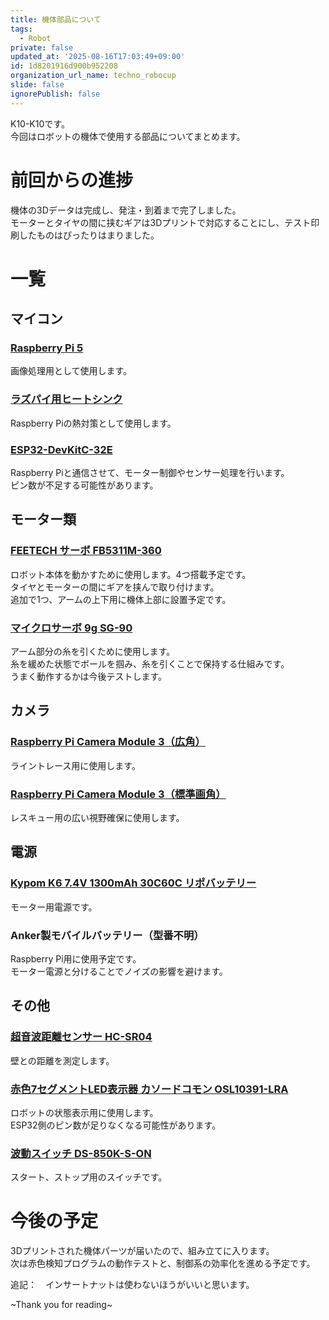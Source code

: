 ```yaml
---
title: 機体部品について
tags:
  - Robot
private: false
updated_at: '2025-08-16T17:03:49+09:00'
id: 1d8201916d900b952208
organization_url_name: techno_robocup
slide: false
ignorePublish: false
---
```


K10-K10です。  
今回はロボットの機体で使用する部品についてまとめます。

# 前回からの進捗

機体の3Dデータは完成し、発注・到着まで完了しました。  
モーターとタイヤの間に挟むギアは3Dプリントで対応することにし、テスト印刷したものはぴったりはまりました。

# 一覧

## マイコン

### [Raspberry Pi 5](https://www.marutsu.co.jp/pc/i/2782704/?srsltid=AfmBOoqydk9tS5XraCsqQw-dVpBfnG6gvRwokrS1R8Ei0NoOtyqtM-ZE)  
画像処理用として使用します。

### [ラズパイ用ヒートシンク](https://www.marutsu.co.jp/GoodsDetail.jsp?q=%E3%82%BF%E3%82%AB%E3%83%81%E9%9B%BB%E6%A9%9F%E5%B7%A5%E6%A5%AD%205%E7%94%A8%E3%83%95%E3%82%A1%E3%83%B3%E4%BB%98%20%E3%83%92%E3%83%BC%E3%83%88%E3%82%B7%E3%83%B3%E3%82%AF%E3%82%B1%E3%83%BC%E3%82%B9&salesGoodsCode=2839645&shopNo=3)  
Raspberry Piの熱対策として使用します。

### [ESP32-DevKitC-32E](https://akizukidenshi.com/catalog/g/g117073/)  
Raspberry Piと通信させて、モーター制御やセンサー処理を行います。  
ピン数が不足する可能性があります。

## モーター類

### [FEETECH サーボ FB5311M-360](https://akizukidenshi.com/catalog/g/g116309/)  
ロボット本体を動かすために使用します。4つ搭載予定です。  
タイヤとモーターの間にギアを挟んで取り付けます。  
追加で1つ、アームの上下用に機体上部に設置予定です。

### [マイクロサーボ 9g SG-90](https://akizukidenshi.com/catalog/g/g108761/)  
アーム部分の糸を引くために使用します。  
糸を緩めた状態でボールを掴み、糸を引くことで保持する仕組みです。  
うまく動作するかは今後テストします。

## カメラ

### [Raspberry Pi Camera Module 3（広角）](https://www.marutsu.co.jp/pc/i/2582864/)  
ライントレース用に使用します。

### [Raspberry Pi Camera Module 3（標準画角）](https://www.marutsu.co.jp/pc/i/2582866/)  

レスキュー用の広い視野確保に使用します。

## 電源

### [Kypom K6 7.4V 1300mAh 30C60C リポバッテリー](https://www.amazon.co.jp/Kypom-7-4V-1300mAh-30C60C-%E3%83%90%E3%83%83%E3%83%86%E3%83%AA%E3%83%BC/dp/B017VOKS4U)  
モーター用電源です。

### Anker製モバイルバッテリー（型番不明）  
Raspberry Pi用に使用予定です。  
モーター電源と分けることでノイズの影響を避けます。

## その他

### [超音波距離センサー HC-SR04](https://akizukidenshi.com/catalog/g/g111009/)  
壁との距離を測定します。

### [赤色7セグメントLED表示器 カソードコモン OSL10391-LRA](https://akizukidenshi.com/catalog/g/g130319/)  
ロボットの状態表示用に使用します。  
ESP32側のピン数が足りなくなる可能性があります。

### [波動スイッチ DS-850K-S-ON](https://akizukidenshi.com/catalog/g/g115740/)
スタート、ストップ用のスイッチです。

# 今後の予定

3Dプリントされた機体パーツが届いたので、組み立てに入ります。  
次は赤色検知プログラムの動作テストと、制御系の効率化を進める予定です。

追記：　インサートナットは使わないほうがいいと思います。

~Thank you for reading~
